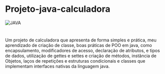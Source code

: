 # Projeto-java-calculadora
<img aling='center' alt= 'JAVA' src='https://img.shields.io/badge/Java-ED8B00?style=for-the-badge&logo=java&logoColor=white'/>

#

Um projeto de calculadora que apresenta de forma simples e prática, meu aprendizado de criação de classe, boas práticas de POO em java,
como encapsulamento, modificadores de acesso, declaração de atributos, e tipos de dados, utilização de gettes e settes e criação de métodos, 
instância de Objetos, laços de repetições e estruturas condicionais e classes que implementam interfaces nativas da linguagem java.
